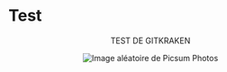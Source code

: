 # Test

<p align="center">TEST DE GITKRAKEN<p></p>

<p align="center"><img src="https://picsum.photos/300/300?random=1" alt="Image aléatoire de Picsum Photos"></p>
